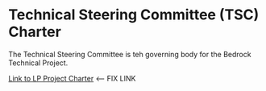# Technical Steering Committee (TSC) Charter

The Technical Steering Committee is teh governing body for the Bedrock Technical Project.

[Link to LP Project Charter]() <-- FIX LINK
